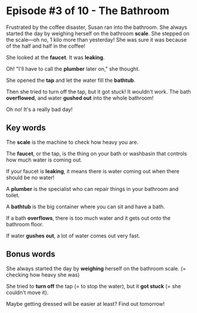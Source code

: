 # Episode #3 of 10 - The Bathroom

Frustrated by the coffee disaster, Susan ran into the bathroom. She always started the day by weighing herself on the bathroom **scale**. She stepped on the scale—oh no, 1 kilo more than yesterday! She was sure it was because of the half and half in the coffee!

She looked at the **faucet**. It was **leaking**.

Oh! "I'll have to call the **plumber** later on," she thought.

She opened the **tap** and let the water fill the **bathtub**.

Then she tried to turn off the tap, but it got stuck! It wouldn't work. The bath **overflowed**, and water **gushed out** into the whole bathroom!

Oh no! It's a really bad day!

## Key words

The **scale** is the machine to check how heavy you are.

The **faucet**, or the tap, is the thing on your bath or washbasin that controls how much water is coming out.

If your faucet is **leaking**, it means there is water coming out when there should be no water!

A **plumber** is the specialist who can repair things in your bathroom and toilet.

A **bathtub** is the big container where you can sit and have a bath.

If a bath **overflows**, there is too much water and it gets out onto the bathroom floor.

If water **gushes out**, a lot of water comes out very fast.

## Bonus words

She always started the day by **weighing** herself on the bathroom scale. (= checking how heavy she was)

She tried to **turn off** the tap (= to stop the water), but it **got stuck** (= she couldn't move it).

Maybe getting dressed will be easier at least? Find out tomorrow!
